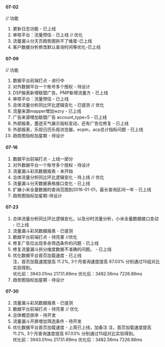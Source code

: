 #### 07-02
// 功能
1. 更新日志功能 - 已上线
2. 审核平台：流量预估 - 已上线
// 优化
1. 流量漏斗分天页趋势图拆不了维度-已上线
2. 客户数据分析修改默认查询时间等优化-已上线

#### 07-09
// 功能
1. 数据平台前端打点 - 进行中
2. 对外数据平台一个账号多个授权 - 待设计
3. DSP报表新增联盟广告，PMP新增流量方 - 已上线
4. 审核平台：流量预估 - 已上线
5. 总体流量分析同比环比逻辑变化 - 已提测
// 优化
1. 流量来源mapper增加wzry - 已上线
2. 广告来源增加联盟广告 account_type=5 - 已上线
3. 外部报表，墨迹天气展示指标变动，还有广告位修复 - 已上线
4. 外部报表，乐视日历乐视浏览器，ecpm，acp总计指标问题 - 已上线
5. 趋势图指标加星期 - 待设计

#### 07-16
1. 数据平台前端打点 - 上线一部分
2. 对外数据平台一个账号多个授权 - 待设计
3. 流量漏斗彩凤数据报表 - 未开始
5. 总体流量分析同比环比逻辑变化 - 待上线
// 优化
1. 流量漏斗分天数据表格接口变化 - 已上线
2. 扩展小米全量数据的查询范围到2016-01-01，最长查询区间一年 - 已上线
6. 趋势图指标加星期-待设计

#### 07-23
1. 总体流量分析同比环比逻辑变化，以及分时流量分析，小米全量数据接口变动 - 已上线
2. 流量漏斗彩凤数据报表 - 已提测
3. 数据平台前端打点 - 待完善
//优化
1. 修复广告位出现多余筛选条件的问题 - 已上线
2. 修复流量漏斗拆分维度数据不准确的问题。 - 已上线
3. 优化数据平台首页加载速度 - 已上线  
注，首页加载速度提高 11.2%, 3个月查询速度提高 67.03% 分别通过15组对比实验得到。  
优化前：3943.01ms  21731.89ms 优化后：3482.56ms 7226.86ms
6. 趋势图指标加星期 - 待设计

#### 07-30
2. 流量漏斗彩凤数据报表 - 已提测
3. 数据平台前端打点 - 待完善
// 优化
1. 总体概览排序 - 待开发
2. 流量漏斗开屏增加筛选条件 - 待开发
3. 优化数据平台首页加载速度 - 上周已上线，加备注
注，首页加载速度提高 11.2%, 3个月查询速度提高 67.03% 分别通过15组对比实验得到。  
优化前：3943.01ms  21731.89ms 优化后：3482.56ms 7226.86ms
